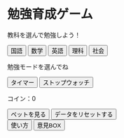 <!DOCTYPE html>
<html lang="ja">
<head>
  <meta charset="UTF-8">
  <title>ホーム - 勉強育成ゲーム</title>
  <link rel="stylesheet" href="style.css">
</head>
<body>
  <h1>勉強育成ゲーム</h1>

  <p>教科を選んで勉強しよう！</p>
  
  <div class="subjects">
    <button onclick="selectSubject('国語')">国語</button>
    <button onclick="selectSubject('数学')">数学</button>
    <button onclick="selectSubject('英語')">英語</button>
    <button onclick="selectSubject('理科')">理科</button>
    <button onclick="selectSubject('社会')">社会</button>
  </div>

  <div class="mode">
    <p>勉強モードを選んでね</p>
    <button onclick="startTimer()">タイマー</button>
    <button onclick="startStopwatch()">ストップウォッチ</button>
  </div>

  <p>コイン：<span id="coins">0</span></p>
  <button onclick="goPet()">ペットを見る</button>

  <script>
    let selectedSubject = '';

    function selectSubject(subject) {
      selectedSubject = subject;
      alert(subject + 'が選ばれました');
    }

    function startTimer() {
      if (!selectedSubject) return alert('教科を選んでね');
      location.href = 'timer.html?subject=' + selectedSubject;
    }

    function startStopwatch() {
      if (!selectedSubject) return alert('教科を選んでね');
      location.href = 'stopwatch.html?subject=' + selectedSubject;
    }

    function goPet() {
      location.href = 'pet.html';
    }

    document.getElementById('coins').textContent = localStorage.getItem('coins') || 0;
  </script>
</body>
</html>

<!DOCTYPE html>
<html lang="ja">
<head>
  <meta charset="UTF-8">
 <button onclick="resetLocalStorage()"><span stlyle="color: red; font-weight:900;">データをリセットする</span></button>

  <script>
    function resetLocalStorage() {
      if (confirm("本当にすべてのデータを削除しますか？")) {
        localStorage.clear(); // localStorageを全削除
        alert("データを削除しました！");
      }
    }
  </script>

  <footer>
    <a href="manual.html"><button onclick="manual">使い方</button></a>
    <a href="question.html"><button onclick="question">意見BOX
    </button></a>
  </footer>
</body>
</html>

